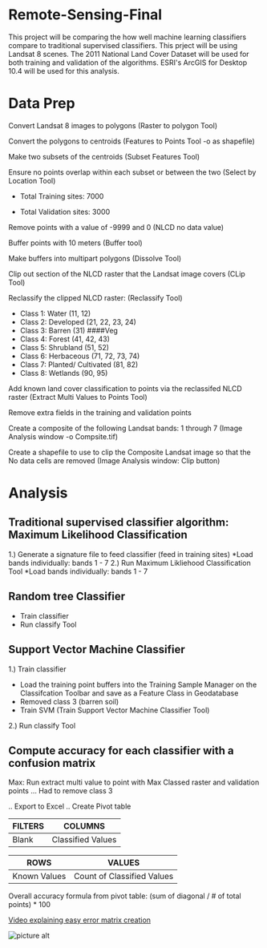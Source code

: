 # Remote-Sensing-Final
This project will be comparing the how well machine learning classifiers compare to traditional supervised classifiers. This prject will be using Landsat 8 scenes. The 2011 National Land Cover Dataset will be used for both training and validation of the algorithms. ESRI's ArcGIS for Desktop 10.4 will be used for this analysis.


# Data Prep
Convert Landsat 8 images to polygons (Raster to polygon Tool)

Convert the polygons to centroids (Features to Points Tool -o as shapefile)

Make two subsets of the centroids (Subset Features Tool)

Ensure no points overlap within each subset or between the two (Select by Location Tool)

* Total Training sites: 7000

* Total Validation sites: 3000

Remove points with a value of -9999 and 0 (NLCD no data value)

Buffer points with 10 meters (Buffer tool)

Make buffers into multipart polygons (Dissolve Tool)

Clip out section of the NLCD raster that the Landsat image covers (CLip Tool)

Reclassify the clipped NLCD raster: (Reclassify Tool)

* Class 1: Water (11, 12)
* Class 2: Developed (21, 22, 23, 24)
* Class 3: Barren (31)
####Veg 
* Class 4: Forest (41, 42, 43)
* Class 5: Shrubland (51, 52)
* Class 6: Herbaceous (71, 72, 73, 74)
* Class 7: Planted/ Cultivated (81, 82)
* Class 8: Wetlands (90, 95)


Add known land cover classification to points via the reclassifed NLCD raster (Extract Multi Values to Points Tool)

Remove extra fields in the training and validation points

Create a composite of the following Landsat bands: 1 through 7 (Image Analysis window -o Compsite.tif)

Create a shapefile to use to clip the Composite Landsat image so that the No data cells are removed (Image Analysis window: Clip button)


# Analysis

## Traditional supervised classifier algorithm: Maximum Likelihood Classification
1.) Generate a signature file to feed classifier (feed in training sites)
  *Load bands individually: bands 1 - 7
2.) Run Maximum Likliehood Classification Tool
  *Load bands individually: bands 1 - 7

## Random tree Classifier
* Train classifier
* Run classify Tool

## Support Vector Machine Classifier
1.) Train classifier
  * Load the training point buffers into the Training Sample Manager on the Classifcation Toolbar and save as a Feature Class in Geodatabase
  * Removed class 3 (barren soil)
  * Train SVM (Train Support Vector Machine Classifier Tool)
	
2.) Run classify Tool

## Compute accuracy for each classifier with a confusion matrix
Max: Run extract multi value to point with Max Classed raster and validation points
... Had to remove class 3

.. Export to Excel
.. Create Pivot table

FILTERS | COLUMNS
    --- | --- 
   Blank| Classified Values

ROWS | VALUES
 --- | ---
 Known Values | Count of Classified Values

		 	

Overall accuracy formula from pivot table: (sum of diagonal / # of total points) * 100


[Video explaining easy error matrix creation](https://www.youtube.com/watch?v=9dGjuEQie7Y)


![picture alt](https://thumbs.gfycat.com/FirsthandSingleAlaskajingle-size_restricted.gif "Stats feelings")

